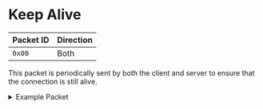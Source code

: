 # Keep Alive
| Packet ID | Direction |
| --- | --- |
| `0x00` | Both |

This packet is periodically sent by both the client and server to ensure that the connection is still alive.

<details>
    <summary>Example Packet</summary>

| Field | Value |
| --- | --- |
</details>